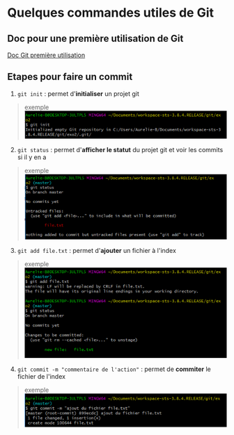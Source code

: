 # Quelques commandes utiles de Git 

## Doc pour une première utilisation de Git 

[Doc Git première utilisation](https://git-scm.com/book/fr/v1/D%C3%A9marrage-rapide-Param%C3%A9trage-%C3%A0-la-premi%C3%A8re-utilisation-de-Git)

## Etapes pour faire un commit

1. ```git init``` : permet d'**initialiser** un projet git 
> exemple
![commande git init](/pictures/ex_init.png)


2. ```git status``` : permet d'**afficher le statut** du projet git et voir les commits si il y en a
> exemple
![commande git status](/pictures/ex_status.png)


3. ```git add file.txt``` : permet d'**ajouter** un fichier à l'index 
> exemple
![commande git add](/pictures/ex_add.png)


4. ```git commit -m "commentaire de l'action"``` : permet de **commiter** le fichier de l'index
> exemple
![commande git commit](/pictures/ex_commit.png)





